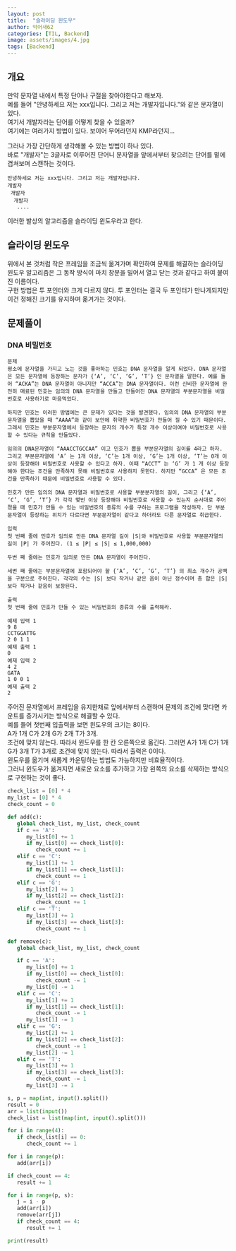 ```yaml
---
layout: post
title:  "슬라이딩 윈도우"
author: 악어새62
categories: [TIL, Backend]
image: assets/images/4.jpg
tags: [Backend]
---
```

## 개요

만약 문자열 내에서 특정 단어나 구절을 찾아야한다고 해보자.  
예를 들어 "안녕하세요 저는 xxx입니다. 그리고 저는 개발자입니다."와 같은 문자열이 있다.  
여기서 개발자라는 단어를 어떻게 찾을 수 있을까?  
여기에는 여러가지 방법이 있다. 보이어 무어라던지 KMP라던지...

그러나 가장 간단하게 생각해볼 수 있는 방법이 하나 있다.  
바로 "개발자"는 3글자로 이루어진 단어니 문자열을 앞에서부터 찾으려는 단어를 밑에 겹쳐보며 스캔하는 것이다.  
```
안녕하세요 저는 xxx입니다. 그리고 저는 개발자입니다.
개발자
 개발자
  개발자
   ....
```
이러한 발상의 알고리즘을 슬라이딩 윈도우라고 한다.

## 슬라이딩 윈도우

위에서 본 것처럼 작은 프레임을 조금씩 옮겨가며 확인하여 문제를 해결하는 슬라이딩 윈도우 알고리즘은 그 동작 방식이 마치 창문을 밀어서 열고 닫는 것과 같다고 하여 붙여진 이름이다.  
구현 방법은 투 포인터와 크게 다르지 않다. 투 포인터는 결국 두 포인터가 만나게되지만 이건 정해진 크기를 유지하며 옮겨가는 것이다.

## 문제풀이

### DNA 비밀번호

```문제설명
문제
평소에 문자열을 가지고 노는 것을 좋아하는 민호는 DNA 문자열을 알게 되었다. DNA 문자열은 모든 문자열에 등장하는 문자가 {‘A’, ‘C’, ‘G’, ‘T’} 인 문자열을 말한다. 예를 들어 “ACKA”는 DNA 문자열이 아니지만 “ACCA”는 DNA 문자열이다. 이런 신비한 문자열에 완전히 매료된 민호는 임의의 DNA 문자열을 만들고 만들어진 DNA 문자열의 부분문자열을 비밀번호로 사용하기로 마음먹었다.

하지만 민호는 이러한 방법에는 큰 문제가 있다는 것을 발견했다. 임의의 DNA 문자열의 부분문자열을 뽑았을 때 “AAAA”와 같이 보안에 취약한 비밀번호가 만들어 질 수 있기 때문이다. 그래서 민호는 부분문자열에서 등장하는 문자의 개수가 특정 개수 이상이여야 비밀번호로 사용할 수 있다는 규칙을 만들었다.

임의의 DNA문자열이 “AAACCTGCCAA” 이고 민호가 뽑을 부분문자열의 길이를 4라고 하자. 그리고 부분문자열에 ‘A’ 는 1개 이상, ‘C’는 1개 이상, ‘G’는 1개 이상, ‘T’는 0개 이상이 등장해야 비밀번호로 사용할 수 있다고 하자. 이때 “ACCT” 는 ‘G’ 가 1 개 이상 등장해야 한다는 조건을 만족하지 못해 비밀번호로 사용하지 못한다. 하지만 “GCCA” 은 모든 조건을 만족하기 때문에 비밀번호로 사용할 수 있다.

민호가 만든 임의의 DNA 문자열과 비밀번호로 사용할 부분분자열의 길이, 그리고 {‘A’, ‘C’, ‘G’, ‘T’} 가 각각 몇번 이상 등장해야 비밀번호로 사용할 수 있는지 순서대로 주어졌을 때 민호가 만들 수 있는 비밀번호의 종류의 수를 구하는 프로그램을 작성하자. 단 부분문자열이 등장하는 위치가 다르다면 부분문자열이 같다고 하더라도 다른 문자열로 취급한다.

입력
첫 번째 줄에 민호가 임의로 만든 DNA 문자열 길이 |S|와 비밀번호로 사용할 부분문자열의 길이 |P| 가 주어진다. (1 ≤ |P| ≤ |S| ≤ 1,000,000)

두번 째 줄에는 민호가 임의로 만든 DNA 문자열이 주어진다.

세번 째 줄에는 부분문자열에 포함되어야 할 {‘A’, ‘C’, ‘G’, ‘T’} 의 최소 개수가 공백을 구분으로 주어진다. 각각의 수는 |S| 보다 작거나 같은 음이 아닌 정수이며 총 합은 |S| 보다 작거나 같음이 보장된다.

출력
첫 번째 줄에 민호가 만들 수 있는 비밀번호의 종류의 수를 출력해라.

예제 입력 1 
9 8
CCTGGATTG
2 0 1 1
예제 출력 1 
0
예제 입력 2 
4 2
GATA
1 0 0 1
예제 출력 2 
2
```
주어진 문자열에서 프레임을 유지한채로 앞에서부터 스캔하며 문제의 조건에 맞다면 카운트를 증가시키는 방식으로 해결할 수 있다.  
예를 들어 첫번째 입출력을 보면 윈도우의 크기는 8이다.  
A가 1개 C가 2개 G가 2개 T가 3개.  
조건에 맞지 않는다. 따라서 윈도우를 한 칸 오른쪽으로 옮긴다.
그러면 A가 1개 C가 1개 G가 3개 T가 3개로 조건에 맞지 않는다. 따라서 출력은 0이다.  
윈도우를 옮기며 새롭게 카운팅하는 방법도 가능하지만 비효율적이다.  
그러니 윈도우가 옮겨지면 새로운 요소를 추가하고 가장 왼쪽의 요소를 삭제하는 방식으로 구현하는 것이 좋다.

```py
check_list = [0] * 4
my_list = [0] * 4
check_count = 0

def add(c):
   global check_list, my_list, check_count
   if c == 'A':
      my_list[0] += 1
      if my_list[0] == check_list[0]:
         check_count += 1
   elif c == 'C':
      my_list[1] += 1
      if my_list[1] == check_list[1]:
         check_count += 1
   elif c == 'G':
      my_list[2] += 1
      if my_list[2] == check_list[2]:
         check_count += 1
   elif c == 'T':
      my_list[3] += 1
      if my_list[3] == check_list[3]:
         check_count += 1

def remove(c):
   global check_list, my_list, check_count

   if c == 'A':
      my_list[0] += 1
      if my_list[0] == check_list[0]:
         check_count -= 1
      my_list[0] -= 1
   elif c == 'C':
      my_list[1] += 1
      if my_list[1] == check_list[1]:
         check_count -= 1
      my_list[1] -= 1
   elif c == 'G':
      my_list[2] += 1
      if my_list[2] == check_list[2]:
         check_count -= 1
      my_list[2] -= 1
   elif c == 'T':
      my_list[3] += 1
      if my_list[3] == check_list[3]:
         check_count -= 1
      my_list[3] -= 1

s, p = map(int, input().split())
result = 0
arr = list(input())
check_list = list(map(int, input().split()))

for i in range(4):
   if check_list[i] == 0:
      check_count += 1

for i in range(p):
   add(arr[i])

if check_count == 4:
   result += 1

for i in range(p, s):
   j = i - p
   add(arr[i])
   remove(arr[j])
   if check_count == 4:
      result += 1

print(result)
```